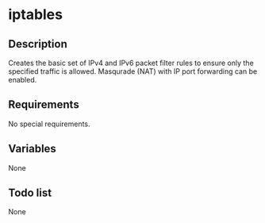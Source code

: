 # iptables

## Description

Creates the basic set of IPv4 and IPv6 packet filter rules to ensure only the specified traffic is allowed. Masqurade (NAT) with IP port forwarding can be enabled.

## Requirements

No special requirements.

## Variables

None

## Todo list

None

[1]: https://github.com/OpenNebula/infra/wiki/Creating-course-environments
